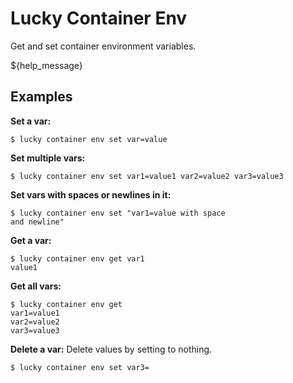 # Lucky Container Env

Get and set container environment variables.

${help_message}

## Examples

**Set a var:**

    $ lucky container env set var=value

**Set multiple vars:**

    $ lucky container env set var1=value1 var2=value2 var3=value3

**Set vars with spaces or newlines in it:**

    $ lucky container env set "var1=value with space
    and newline"

**Get a var:**

    $ lucky container env get var1
    value1

**Get all vars:**

    $ lucky container env get
    var1=value1
    var2=value2
    var3=value3

**Delete a var:** Delete values by setting to nothing.

    $ lucky container env set var3=